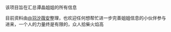该项目旨在汇总谭晶姐姐的所有信息

目前资料由[@羽汐薇安](https://weibo.com/u/5737676080)整理，也欢迎任何想帮忙进一步完善姐姐信息的小伙伴参与进来，一个人的力量终是有限的，众人拾柴火焰高


